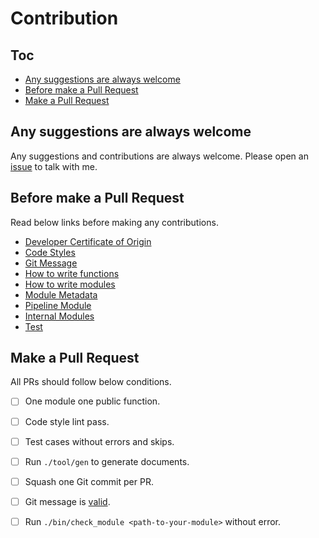 # Contribution

## Toc

<!-- MarkdownTOC GFM -->

- [Any suggestions are always welcome](#any-suggestions-are-always-welcome)
- [Before make a Pull Request](#before-make-a-pull-request)
- [Make a Pull Request](#make-a-pull-request)

<!-- /MarkdownTOC -->

## Any suggestions are always welcome

Any suggestions and contributions are always welcome. Please open an [issue][] to talk with me.

## Before make a Pull Request

Read below links before making any contributions.

- [Developer Certificate of Origin](./dco.md)
- [Code Styles](./code-styles.md)
- [Git Message](./git-message.md)
- [How to write functions](./how-to-write-functions.md)
- [How to write modules](./how-to-write-modules.md)
- [Module Metadata](./module-metadata.md)
- [Pipeline Module](./pipeline-module.md)
- [Internal Modules](./internal-modules.md)
- [Test](./test.md)

## Make a Pull Request

All PRs should follow below conditions.

- [ ] One module one public function.
- [ ] Code style lint pass.
- [ ] Test cases without errors and skips.
- [ ] Run `./tool/gen` to generate documents.
- [ ] Squash one Git commit per PR.
- [ ] Git message is [valid](./git-message.md).
- [ ] Run `./bin/check_module <path-to-your-module>` without error.


<!-- Links -->

[issue]: https://github.com/adoyle-h/dotfiles/issues
